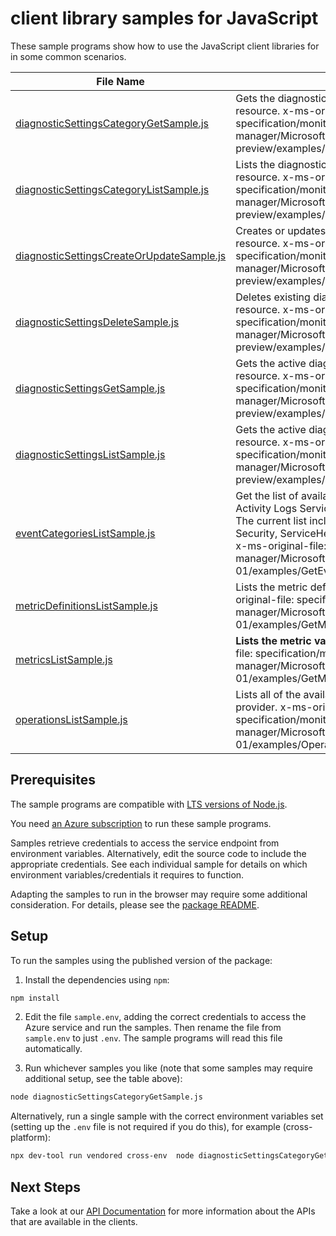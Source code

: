 # client library samples for JavaScript

These sample programs show how to use the JavaScript client libraries for in some common scenarios.

| **File Name**                                                                       | **Description**                                                                                                                                                                                                                                                                                                                         |
| ----------------------------------------------------------------------------------- | --------------------------------------------------------------------------------------------------------------------------------------------------------------------------------------------------------------------------------------------------------------------------------------------------------------------------------------- |
| [diagnosticSettingsCategoryGetSample.js][diagnosticsettingscategorygetsample]       | Gets the diagnostic settings category for the specified resource. x-ms-original-file: specification/monitor/resource-manager/Microsoft.Insights/preview/2017-05-01-preview/examples/getDiagnosticSettingsCategory.json                                                                                                                  |
| [diagnosticSettingsCategoryListSample.js][diagnosticsettingscategorylistsample]     | Lists the diagnostic settings categories for the specified resource. x-ms-original-file: specification/monitor/resource-manager/Microsoft.Insights/preview/2017-05-01-preview/examples/listDiagnosticSettingsCategories.json                                                                                                            |
| [diagnosticSettingsCreateOrUpdateSample.js][diagnosticsettingscreateorupdatesample] | Creates or updates diagnostic settings for the specified resource. x-ms-original-file: specification/monitor/resource-manager/Microsoft.Insights/preview/2017-05-01-preview/examples/createOrUpdateDiagnosticSetting.json                                                                                                               |
| [diagnosticSettingsDeleteSample.js][diagnosticsettingsdeletesample]                 | Deletes existing diagnostic settings for the specified resource. x-ms-original-file: specification/monitor/resource-manager/Microsoft.Insights/preview/2017-05-01-preview/examples/deleteDiagnosticSetting.json                                                                                                                         |
| [diagnosticSettingsGetSample.js][diagnosticsettingsgetsample]                       | Gets the active diagnostic settings for the specified resource. x-ms-original-file: specification/monitor/resource-manager/Microsoft.Insights/preview/2017-05-01-preview/examples/getDiagnosticSetting.json                                                                                                                             |
| [diagnosticSettingsListSample.js][diagnosticsettingslistsample]                     | Gets the active diagnostic settings list for the specified resource. x-ms-original-file: specification/monitor/resource-manager/Microsoft.Insights/preview/2017-05-01-preview/examples/listDiagnosticSettings.json                                                                                                                      |
| [eventCategoriesListSample.js][eventcategorieslistsample]                           | Get the list of available event categories supported in the Activity Logs Service.<br>The current list includes the following: Administrative, Security, ServiceHealth, Alert, Recommendation, Policy. x-ms-original-file: specification/monitor/resource-manager/Microsoft.Insights/stable/2015-04-01/examples/GetEventCategories.json |
| [metricDefinitionsListSample.js][metricdefinitionslistsample]                       | Lists the metric definitions for the resource. x-ms-original-file: specification/monitor/resource-manager/Microsoft.Insights/stable/2018-01-01/examples/GetMetricDefinitionsApplicationInsights.json                                                                                                                                    |
| [metricsListSample.js][metricslistsample]                                           | **Lists the metric values for a resource**. x-ms-original-file: specification/monitor/resource-manager/Microsoft.Insights/stable/2018-01-01/examples/GetMetric.json                                                                                                                                                                     |
| [operationsListSample.js][operationslistsample]                                     | Lists all of the available operations from Microsoft.Insights provider. x-ms-original-file: specification/monitor/resource-manager/Microsoft.Insights/stable/2015-04-01/examples/OperationList.json                                                                                                                                     |

## Prerequisites

The sample programs are compatible with [LTS versions of Node.js](https://github.com/nodejs/release#release-schedule).

You need [an Azure subscription][freesub] to run these sample programs.

Samples retrieve credentials to access the service endpoint from environment variables. Alternatively, edit the source code to include the appropriate credentials. See each individual sample for details on which environment variables/credentials it requires to function.

Adapting the samples to run in the browser may require some additional consideration. For details, please see the [package README][package].

## Setup

To run the samples using the published version of the package:

1. Install the dependencies using `npm`:

```bash
npm install
```

2. Edit the file `sample.env`, adding the correct credentials to access the Azure service and run the samples. Then rename the file from `sample.env` to just `.env`. The sample programs will read this file automatically.

3. Run whichever samples you like (note that some samples may require additional setup, see the table above):

```bash
node diagnosticSettingsCategoryGetSample.js
```

Alternatively, run a single sample with the correct environment variables set (setting up the `.env` file is not required if you do this), for example (cross-platform):

```bash
npx dev-tool run vendored cross-env  node diagnosticSettingsCategoryGetSample.js
```

## Next Steps

Take a look at our [API Documentation][apiref] for more information about the APIs that are available in the clients.

[diagnosticsettingscategorygetsample]: https://github.com/Azure/azure-sdk-for-js/blob/main/sdk/monitor/arm-monitor-profile-2020-09-01-hybrid/samples/v2/javascript/diagnosticSettingsCategoryGetSample.js
[diagnosticsettingscategorylistsample]: https://github.com/Azure/azure-sdk-for-js/blob/main/sdk/monitor/arm-monitor-profile-2020-09-01-hybrid/samples/v2/javascript/diagnosticSettingsCategoryListSample.js
[diagnosticsettingscreateorupdatesample]: https://github.com/Azure/azure-sdk-for-js/blob/main/sdk/monitor/arm-monitor-profile-2020-09-01-hybrid/samples/v2/javascript/diagnosticSettingsCreateOrUpdateSample.js
[diagnosticsettingsdeletesample]: https://github.com/Azure/azure-sdk-for-js/blob/main/sdk/monitor/arm-monitor-profile-2020-09-01-hybrid/samples/v2/javascript/diagnosticSettingsDeleteSample.js
[diagnosticsettingsgetsample]: https://github.com/Azure/azure-sdk-for-js/blob/main/sdk/monitor/arm-monitor-profile-2020-09-01-hybrid/samples/v2/javascript/diagnosticSettingsGetSample.js
[diagnosticsettingslistsample]: https://github.com/Azure/azure-sdk-for-js/blob/main/sdk/monitor/arm-monitor-profile-2020-09-01-hybrid/samples/v2/javascript/diagnosticSettingsListSample.js
[eventcategorieslistsample]: https://github.com/Azure/azure-sdk-for-js/blob/main/sdk/monitor/arm-monitor-profile-2020-09-01-hybrid/samples/v2/javascript/eventCategoriesListSample.js
[metricdefinitionslistsample]: https://github.com/Azure/azure-sdk-for-js/blob/main/sdk/monitor/arm-monitor-profile-2020-09-01-hybrid/samples/v2/javascript/metricDefinitionsListSample.js
[metricslistsample]: https://github.com/Azure/azure-sdk-for-js/blob/main/sdk/monitor/arm-monitor-profile-2020-09-01-hybrid/samples/v2/javascript/metricsListSample.js
[operationslistsample]: https://github.com/Azure/azure-sdk-for-js/blob/main/sdk/monitor/arm-monitor-profile-2020-09-01-hybrid/samples/v2/javascript/operationsListSample.js
[apiref]: https://docs.microsoft.com/javascript/api/@azure/arm-monitor-profile-2020-09-01-hybrid?view=azure-node-preview
[freesub]: https://azure.microsoft.com/free/
[package]: https://github.com/Azure/azure-sdk-for-js/tree/main/sdk/monitor/arm-monitor-profile-2020-09-01-hybrid/README.md

